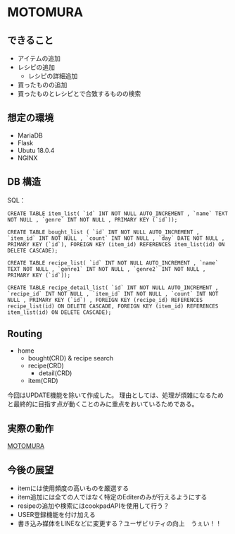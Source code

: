 # MOTOMURA

## できること
- アイテムの追加
- レシピの追加
  - レシピの詳細追加
- 買ったものの追加
- 買ったものとレシピとで合致するものの検索

## 想定の環境
- MariaDB
- Flask
- Ubutu 18.0.4
- NGINX

## DB 構造
SQL：
```
CREATE TABLE item_list( `id` INT NOT NULL AUTO_INCREMENT , `name` TEXT NOT NULL , `genre` INT NOT NULL , PRIMARY KEY (`id`));
```
```
CREATE TABLE bought_list ( `id` INT NOT NULL AUTO_INCREMENT , `item_id` INT NOT NULL , `count` INT NOT NULL , `day` DATE NOT NULL , PRIMARY KEY (`id`), FOREIGN KEY (item_id) REFERENCES item_list(id) ON DELETE CASCADE);
```
```
CREATE TABLE recipe_list( `id` INT NOT NULL AUTO_INCREMENT , `name` TEXT NOT NULL , `genre1` INT NOT NULL , `genre2` INT NOT NULL , PRIMARY KEY (`id`));
```
```
CREATE TABLE recipe_detail_list( `id` INT NOT NULL AUTO_INCREMENT , `recipe_id` INT NOT NULL , `item_id` INT NOT NULL , `count` INT NOT NULL , PRIMARY KEY (`id`) , FOREIGN KEY (recipe_id) REFERENCES recipe_list(id) ON DELETE CASCADE, FOREIGN KEY (item_id) REFERENCES item_list(id) ON DELETE CASCADE);
```

## Routing
- home
  - bought(CRD) & recipe search
  - recipe(CRD)
    - detail(CRD)
  - item(CRD)
  
今回はUPDATE機能を除いて作成した。
理由としては、処理が煩雑になるためと最終的に目指す点が動くことのみに重点をおいているためである。

## 実際の動作
[MOTOMURA](https://reina-raft.xyz/village)

## 今後の展望
- itemには使用頻度の高いものを厳選する
- item追加には全ての人ではなく特定のEditerのみが行えるようにする
- resipeの追加や検索にはcookpadAPIを使用して行う？
- USER登録機能を付け加える
- 書き込み媒体をLINEなどに変更する？ユーザビリティの向上　うぇい！！

